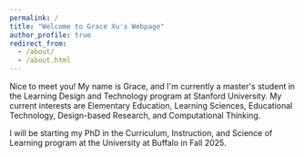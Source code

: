 ```yaml
---
permalink: /
title: "Welcome to Grace Xu's Webpage"
author_profile: true
redirect_from: 
  - /about/
  - /about.html
---
```


Nice to meet you! My name is Grace, and I'm currently a master's student in the Learning Design and Technology program at Stanford University. My current interests are Elementary Education, Learning Sciences, Educational Technology, Design-based Research, and Computational Thinking. 

I will be starting my PhD in the Curriculum, Instruction, and Science of Learning program at the University at Buffalo in Fall 2025. 
